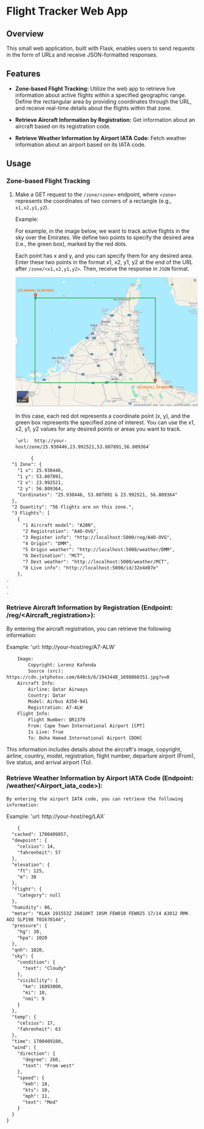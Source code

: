# Flight Tracker Web App

## Overview

This small web application, built with Flask, enables users to send requests in the form of URLs and receive JSON-formatted responses.

## Features

- **Zone-based Flight Tracking:** Utilize the web app to retrieve live information about active flights within a specified geographic range. Define the rectangular area by providing coordinates through the URL, and receive real-time details about the flights within that zone.

- **Retrieve Aircraft Information by Registration:** Get information about an aircraft based on its registration code.
  
- **Retrieve Weather Information by Airport IATA Code:** Fetch weather information about an airport based on its IATA code.
## Usage

### Zone-based Flight Tracking

1. Make a GET request to the `/zone/<zone>` endpoint, where `<zone>` represents the coordinates of two corners of a rectangle (e.g., `x1,x2,y1,y2`).

   Example:
    
    For example, in the image below, we want to track active flights in the sky over the Emirates. We define two points to specify the desired area (i.e., the green box), marked by the red dots.

    Each point has x and y, and you can specify them for any desired area. Enter these two points in the format x1, x2, y1, y2 at the end of the URL after `/zone/<x1,x2,y1,y2>`. Then, receive the response in `JSON` format.

    ![Emirates zone](https://github.com/t7spotter/liveflights/blob/main/images/UAE.png)

    In this case, each red dot represents a coordinate point (x, y), and the green box represents the specified zone of interest. You can use the x1, x2, y1, y2 values for any desired points or areas you want to track.

       `url:  http://your-host/zone/25.930446,23.992521,53.807891,56.809364`
```Response
         {
  "1 Zone": {
    "1 x": 25.930446,
    "1 y": 53.807891,
    "2 x": 23.992521,
    "2 y": 56.809364,
    "Cordinates": "25.930446, 53.807891 & 23.992521, 56.809364"
  },
  "2 Quantity": "56 Flights are on this zone.",
  "3 Flights": [
    {
      "1 Aircraft model": "A20N",
      "2 Registration": "A4O-OVG",
      "3 Register info": "http://localhost:5000/reg/A4O-OVG",
      "4 Origin": "DMM",
      "5 Origin weather": "http://localhost:5000/weather/DMM",
      "6 Destination": "MCT",
      "7 Dest weather": "http://localhost:5000/weather/MCT",
      "8 Live info": "http://localhost:5000/id/32e4d07e"
    },
.
.
.
```
### Retrieve Aircraft Information by Registration (Endpoint: /reg/<Aircraft_registration>):

By entering the aircraft registration, you can retrieve the following information:

Example:
    'url:  http://your-host/reg/A7-ALW`

```Response:
    Image:
        Copyright: Lorenz Kafenda
        Source (src): https://cdn.jetphotos.com/640cb/6/1943448_1698860351.jpg?v=0
    Aircraft Info:
        Airline: Qatar Airways
        Country: Qatar
        Model: Airbus A350-941
        Registration: A7-ALW
    Flight Info:
        Flight Number: QR1370
        From: Cape Town International Airport [CPT]
        Is Live: True
        To: Doha Hamad International Airport [DOH] 
```
This information includes details about the aircraft's image, copyright, airline, country, model, registration, flight number, departure airport (From), live status, and arrival airport (To).


### Retrieve Weather Information by Airport IATA Code (Endpoint: /weather/<Airport_iata_code>):

    By entering the airport IATA code, you can retrieve the following information:
Example:
    'url:  http://your-host/reg/LAX`
```Response:
    {
  "cached": 1700409857,
  "dewpoint": {
    "celsius": 14,
    "fahrenheit": 57
  },
  "elevation": {
    "ft": 125,
    "m": 38
  },
  "flight": {
    "category": null
  },
  "humidity": 86,
  "metar": "KLAX 191553Z 26010KT 10SM FEW010 FEW025 17/14 A3012 RMK AO2 SLP198 T01670144",
  "pressure": {
    "hg": 30,
    "hpa": 1020
  },
  "qnh": 1020,
  "sky": {
    "condition": {
      "text": "Cloudy"
    },
    "visibility": {
      "km": 16093000,
      "mi": 10,
      "nmi": 9
    }
  },
  "temp": {
    "celsius": 17,
    "fahrenheit": 63
  },
  "time": 1700409180,
  "wind": {
    "direction": {
      "degree": 260,
      "text": "From west"
    },
    "speed": {
      "kmh": 18,
      "kts": 10,
      "mph": 11,
      "text": "Mod"
    }
  }
}
```

